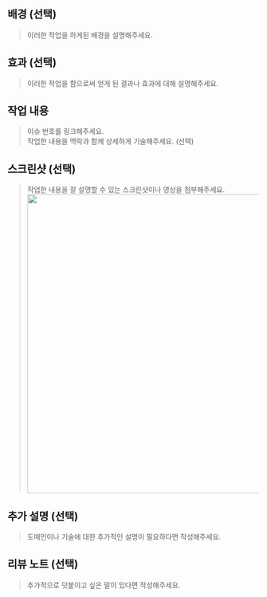 ## 배경 (선택)
> 이러한 작업을 하게된 배경을 설명해주세요.

## 효과 (선택)
> 이러한 작업을 함으로써 얻게 된 결과나 효과에 대해 설명해주세요.

## 작업 내용
> 이슈 번호를 링크해주세요.  
> 작업한 내용을 맥락과 함께 상세하게 기술해주세요. (선택)

## 스크린샷 (선택)
> 작업한 내용을 잘 설명할 수 있는 스크린샷이나 영상을 첨부해주세요.
> <img src = "" height = 600>

## 추가 설명 (선택)
> 도메인이나 기술에 대한 추가적인 설명이 필요하다면 작성해주세요.

## 리뷰 노트 (선택)
> 추가적으로 덧붙이고 싶은 말이 있다면 작성해주세요.
